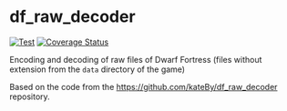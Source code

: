 # df_raw_decoder

[![Test](https://github.com/dfint/df_raw_decoder/actions/workflows/test.yml/badge.svg)](https://github.com/dfint/df_raw_decoder/actions/workflows/test.yml)
[![Coverage Status](https://coveralls.io/repos/github/dfint/df_raw_decoder/badge.svg?branch=develop)](https://coveralls.io/github/dfint/df_raw_decoder?branch=develop)

Encoding and decoding of raw files of Dwarf Fortress (files without extension from the `data` directory of the game)

Based on the code from the https://github.com/kateBy/df_raw_decoder repository.

